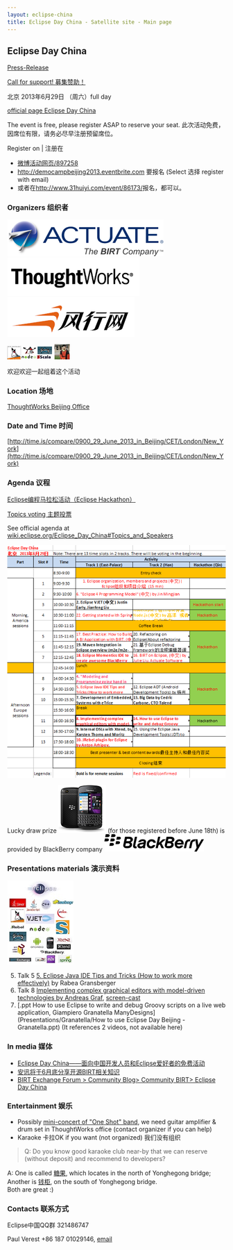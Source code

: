 ```yaml
---
layout: eclipse-china
title: Eclipse Day China - Satellite site - Main page
---
```


## Eclipse Day China

[Press-Release](press-release)	

[Call for support! 募集赞助！](call-for-support)

<p>北京 2013年6月29日 （周六）full day </p>
<p><a href="http://wiki.eclipse.org/Eclipse_Day_China">official page Eclipse Day China</a></p>

<p>The event is free, please register ASAP to reserve your seat. 此次活动免费，因席位有限，请务必尽早注册预留席位。</p>
<p>Register on | 注册在
	<ul>
		<li><a href="http://event.weibo.com/897258">微博活动网页/897258</a></li>
		<li><a href="http://democampbeijing2013.eventbrite.com">http://democampbeijing2013.eventbrite.com</a> 要报名 
		(Select 选择 register with email) </li>
		<li>或者在<a href="http://www.31huiyi.com/event/86173/">http://www.31huiyi.com/event/86173/</a>报名，都可以。</li>
	</ul>
</p>

### Organizers 组织者

![Actuate_logo_SM.jpg](../Pictures/Actuate_logo_SM.jpg)  ![TW-lg-small.png](../Pictures/TW-lg-small.png) 
![Funshion-logo-294.PNG](../Pictures/Funshion-logo-294.PNG)

![JVM-and-Node-2-micro.png](../Pictures/JVM-and-Node-2-micro.png)  ![Jin-logo-micro.jpg](../Pictures/Jin-logo-micro.jpg)

欢迎欢迎一起组着这个活动

### Location 场地

[ThoughtWorks Beijing Office](/Day/Location/ThoughtWorksOffice)

### Date and Time 时间

[http://time.is/compare/0900_29_June_2013_in_Beijing/CET/London/New_York](http://time.is/compare/0900_29_June_2013_in_Beijing/CET/London/New_York)

### Agenda 议程

<p><a href="hackathon/hackathon_beijing_2013.html">Eclipse编程马拉松活动（Eclipse Hackathon）</a></p>

[Topics voting 主题投票](topics-voting)

See official agenda at [wiki.eclipse.org/Eclipse_Day_China#Topics_and_Speakers](http://wiki.eclipse.org/Eclipse_Day_China#Topics_and_Speakers)

![Agenda-03.PNG](Agenda-03.PNG)

Lucky draw prize ![Blackberry_Q10_Black-small.png](../Pictures/Blackberry_Q10_Black-small.png) (for those registered before June 18th)
is provided by BlackBerry company ![Blackberry_Logo_230px.svg.png](../Pictures/Blackberry_Logo_230px.svg.png)

### Presentations materials 演示资料

![Languages-and-technologies-under-eclipse-5-tiny.jpg](../Pictures/Languages-and-technologies-under-eclipse-5-tiny.jpg)

5) Talk 5 [5. Eclipse Java IDE Tips and Tricks (How to work more effectively)](Presentations/Rabea_Gransberger/EclipseTippsAndTricks_NoNotes.pptx) by Rabea Gransberger  
8) Talk 8 [Implementing complex graphical editors with model-driven technologies by Andreas Graf](Presentations/Andreas_Graf/Eclipse_DemoCamp_Beijing_2013.pdf),
 [screen-cast](Presentations/Andreas_Graf/GeneratedEditor.mp4)  
14) [.ppt How to use Eclipse to write and debug Groovy scripts on a live web application, Giampiero Granatella
 ManyDesigns](Presentations/Granatella/How to use Eclipse Day Beijing - Granatella.ppt) (It references 2 videos, not available here)

### In media 媒体

- [Eclipse Day China——面向中国开发人员和Eclipse爱好者的免费活动](http://user.qzone.qq.com/1521656858/blog/1370401338)	
- [安讯将于6月底分享开源BIRT相关知识](http://www.jifang360.com/news/2013617/n409649290.html)
- [BIRT Exchange Forum > Community Blog> Community BIRT> Eclipse Day China](http://www.birt-exchange.org/org/forum/index.php/blog/6/entry-492-eclipse-day-china/)

### Entertainment 娱乐

- Possibly [mini-concert of "One Shot" band](https://www.dropbox.com/s/ysm39hi7b8k6af8/blue-suede-shoes-small.mov),
 we need guitar amplifier & drum set in ThoughtWorks office (contact organizer if you can help) 
- Karaoke 卡拉OK if you want (not organized) 我们没有组织
> Q: Do you know good karaoke club near-by that we can reserve (without deposit) and recommend to developers?

A: One is called [糖果](http://www.dianping.com/shop/513037), which locates in the north of Yonghegong bridge; 
Another is [钱柜](http://www.dianping.com/shop/2047324), on the south of Yonghegong bridge.  
Both are great :)

### Contacts 联系方式

Eclipse中国QQ群 321486747 

Paul Verest +86 187 01029146, [email](mailto:paul.verest@live.com?subject=Eclipse-Day-China&body=I_would_like_to_support_Eclipse_Day_China_event)
